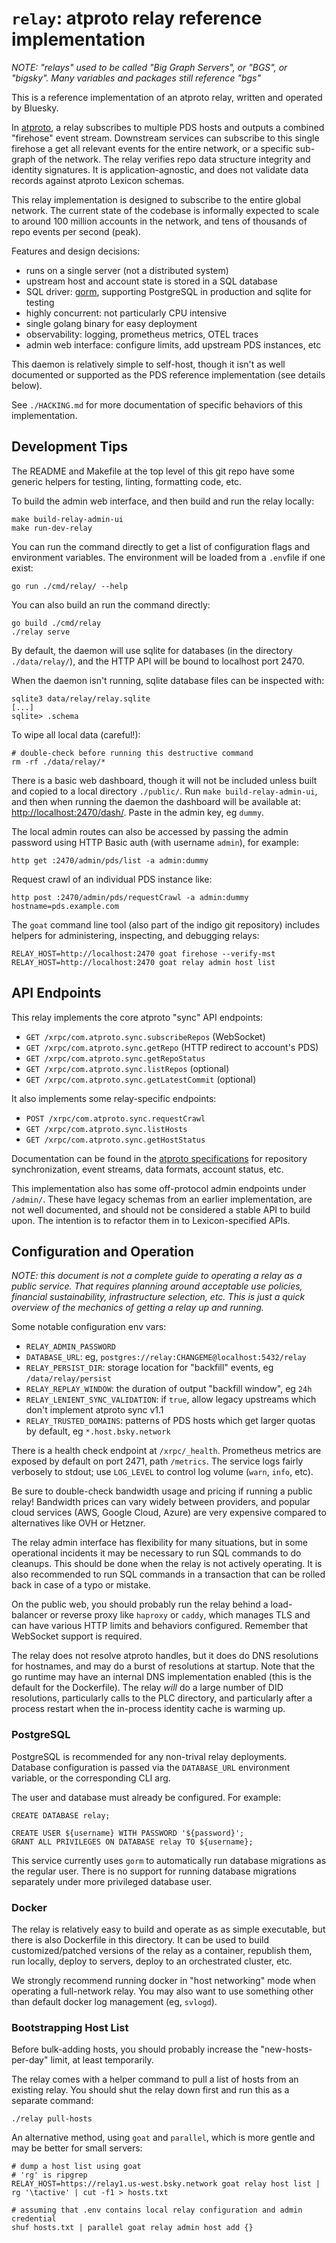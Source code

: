 
`relay`: atproto relay reference implementation
===============================================

*NOTE: "relays" used to be called "Big Graph Servers", or "BGS", or "bigsky". Many variables and packages still reference "bgs"*

This is a reference implementation of an atproto relay, written and operated by Bluesky.

In [atproto](https://atproto.com), a relay subscribes to multiple PDS hosts and outputs a combined "firehose" event stream. Downstream services can subscribe to this single firehose a get all relevant events for the entire network, or a specific sub-graph of the network. The relay verifies repo data structure integrity and identity signatures. It is application-agnostic, and does not validate data records against atproto Lexicon schemas.

This relay implementation is designed to subscribe to the entire global network. The current state of the codebase is informally expected to scale to around 100 million accounts in the network, and tens of thousands of repo events per second (peak).

Features and design decisions:

- runs on a single server (not a distributed system)
- upstream host and account state is stored in a SQL database
- SQL driver: [gorm](https://gorm.io), supporting PostgreSQL in production and sqlite for testing
- highly concurrent: not particularly CPU intensive
- single golang binary for easy deployment
- observability: logging, prometheus metrics, OTEL traces
- admin web interface: configure limits, add upstream PDS instances, etc

This daemon is relatively simple to self-host, though it isn't as well documented or supported as the PDS reference implementation (see details below).

See `./HACKING.md` for more documentation of specific behaviors of this implementation.


## Development Tips

The README and Makefile at the top level of this git repo have some generic helpers for testing, linting, formatting code, etc.

To build the admin web interface, and then build and run the relay locally:

    make build-relay-admin-ui
    make run-dev-relay

You can run the command directly to get a list of configuration flags and environment variables. The environment will be loaded from a `.env`file if one exist:

    go run ./cmd/relay/ --help

You can also build an run the command directly:

    go build ./cmd/relay
    ./relay serve

By default, the daemon will use sqlite for databases (in the directory `./data/relay/`), and the HTTP API will be bound to localhost port 2470.

When the daemon isn't running, sqlite database files can be inspected with:

    sqlite3 data/relay/relay.sqlite
    [...]
    sqlite> .schema

To wipe all local data (careful!):

    # double-check before running this destructive command
    rm -rf ./data/relay/*

There is a basic web dashboard, though it will not be included unless built and copied to a local directory `./public/`. Run `make build-relay-admin-ui`, and then when running the daemon the dashboard will be available at: <http://localhost:2470/dash/>. Paste in the admin key, eg `dummy`.

The local admin routes can also be accessed by passing the admin password using HTTP Basic auth (with username `admin`), for example:

    http get :2470/admin/pds/list -a admin:dummy

Request crawl of an individual PDS instance like:

    http post :2470/admin/pds/requestCrawl -a admin:dummy hostname=pds.example.com

The `goat` command line tool (also part of the indigo git repository) includes helpers for administering, inspecting, and debugging relays:

    RELAY_HOST=http://localhost:2470 goat firehose --verify-mst
    RELAY_HOST=http://localhost:2470 goat relay admin host list

## API Endpoints

This relay implements the core atproto "sync" API endpoints:

- `GET /xrpc/com.atproto.sync.subscribeRepos` (WebSocket)
- `GET /xrpc/com.atproto.sync.getRepo` (HTTP redirect to account's PDS)
- `GET /xrpc/com.atproto.sync.getRepoStatus`
- `GET /xrpc/com.atproto.sync.listRepos` (optional)
- `GET /xrpc/com.atproto.sync.getLatestCommit` (optional)

It also implements some relay-specific endpoints:

- `POST /xrpc/com.atproto.sync.requestCrawl`
- `GET /xrpc/com.atproto.sync.listHosts`
- `GET /xrpc/com.atproto.sync.getHostStatus`

Documentation can be found in the [atproto specifications](https://atproto.com/specs/sync) for repository synchronization, event streams, data formats, account status, etc.

This implementation also has some off-protocol admin endpoints under `/admin/`. These have legacy schemas from an earlier implementation, are not well documented, and should not be considered a stable API to build upon. The intention is to refactor them in to Lexicon-specified APIs.

## Configuration and Operation

*NOTE: this document is not a complete guide to operating a relay as a public service. That requires planning around acceptable use policies, financial sustainability, infrastructure selection, etc. This is just a quick overview of the mechanics of getting a relay up and running.*

Some notable configuration env vars:

- `RELAY_ADMIN_PASSWORD`
- `DATABASE_URL`: eg, `postgres://relay:CHANGEME@localhost:5432/relay`
- `RELAY_PERSIST_DIR`: storage location for "backfill" events, eg `/data/relay/persist`
- `RELAY_REPLAY_WINDOW`: the duration of output "backfill window", eg `24h`
- `RELAY_LENIENT_SYNC_VALIDATION`: if `true`, allow legacy upstreams which don't implement atproto sync v1.1
- `RELAY_TRUSTED_DOMAINS`: patterns of PDS hosts which get larger quotas by default, eg `*.host.bsky.network`

There is a health check endpoint at `/xrpc/_health`. Prometheus metrics are exposed by default on port 2471, path `/metrics`. The service logs fairly verbosely to stdout; use `LOG_LEVEL` to control log volume (`warn`, `info`, etc).

Be sure to double-check bandwidth usage and pricing if running a public relay! Bandwidth prices can vary widely between providers, and popular cloud services (AWS, Google Cloud, Azure) are very expensive compared to alternatives like OVH or Hetzner.

The relay admin interface has flexibility for many situations, but in some operational incidents it may be necessary to run SQL commands to do cleanups. This should be done when the relay is not actively operating. It is also recommended to run SQL commands in a transaction that can be rolled back in case of a typo or mistake.

On the public web, you should probably run the relay behind a load-balancer or reverse proxy like `haproxy` or `caddy`, which manages TLS and can have various HTTP limits and behaviors configured. Remember that WebSocket support is required.

The relay does not resolve atproto handles, but it does do DNS resolutions for hostnames, and may do a burst of resolutions at startup. Note that the go runtime may have an internal DNS implementation enabled (this is the default for the Dockerfile). The relay *will* do a large number of DID resolutions, particularly calls to the PLC directory, and particularly after a process restart when the in-process identity cache is warming up.

### PostgreSQL

PostgreSQL is recommended for any non-trival relay deployments. Database configuration is passed via the `DATABASE_URL` environment variable, or the corresponding CLI arg.

The user and database must already be configured. For example:

    CREATE DATABASE relay;

    CREATE USER ${username} WITH PASSWORD '${password}';
    GRANT ALL PRIVILEGES ON DATABASE relay TO ${username};

This service currently uses `gorm` to automatically run database migrations as the regular user. There is no support for running database migrations separately under more privileged database user.

### Docker

The relay is relatively easy to build and operate as as simple executable, but there is also Dockerfile in this directory. It can be used to build customized/patched versions of the relay as a container, republish them, run locally, deploy to servers, deploy to an orchestrated cluster, etc.

We strongly recommend running docker in "host networking" mode when operating a full-network relay. You may also want to use something other than default docker log management (eg, `svlogd`).

### Bootstrapping Host List

Before bulk-adding hosts, you should probably increase the "new-hosts-per-day" limit, at least temporarily.

The relay comes with a helper command to pull a list of hosts from an existing relay. You should shut the relay down first and run this as a separate command:

    ./relay pull-hosts

An alternative method, using `goat` and `parallel`, which is more gentle and may be better for small servers:

    # dump a host list using goat
    # 'rg' is ripgrep
    RELAY_HOST=https://relay1.us-west.bsky.network goat relay host list | rg '\tactive' | cut -f1 > hosts.txt

    # assuming that .env contains local relay configuration and admin credential
    shuf hosts.txt | parallel goat relay admin host add {}
